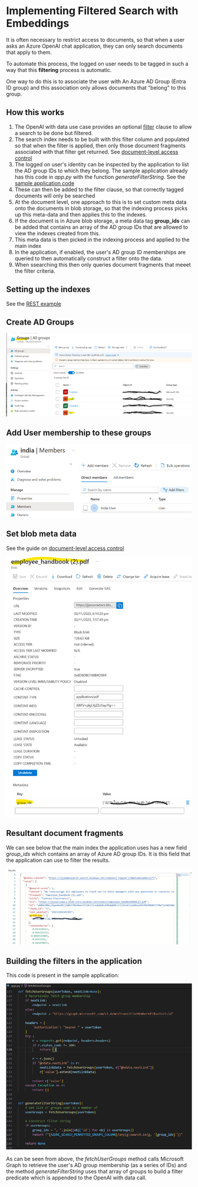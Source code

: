# Implementing Filtered Search with Embeddings
It is often necessary to restrict access to documents, so that when a user asks an Azure OpenAI chat application, they can only search documents that apply to them.

To automate this process, the logged on user needs to be tagged in such a way that this **filtering** process is automatic.

One way to do this is to associate the user with An Azure AD Group (Entra ID group) and this association only allows documents that "belong" to this group.

## How this works
1. The OpenAI with data use case provides an optional [filter](https://learn.microsoft.com/en-us/azure/ai-services/openai/reference) clause to allow a search to be done but filtered.
4. The search index needs to be built with this filter column and populated so that when the filter is applied, then only those document fragments associated with that filter get returned. See [document-level access control](https://learn.microsoft.com/en-us/azure/ai-services/openai/concepts/use-your-data#document-level-access-control)
5. The logged on user's identity can be inspected by the application to list the AD group IDs to which they belong. The sample application already has this code in *app.py* with the function *generateFilterString*. See the [sample application code](https://github.com/microsoft/sample-app-aoai-chatGPT/blob/main/app.py)
6. These can then be added to the filter clause, so that correctly tagged documents will only be searched
7. At the document level, one approach to this is to set custom meta data onto the documents in blob storage, so that the indexing process picks up this meta-data and then applies this to the indexes.
8. If the document is in Azure blob storage, a meta data tag **group_ids** can be added that contains an array of the AD group IDs that are allowed to view the indexes created from this.
9. This meta data is then picked in the indexing process and applied to the main index
10. In the application, if enabled, the user's AD group ID memberships are queried to then automatically construct a filter onto the data.
11. When ssearching this then only queries document fragments that meeet the filter criteria.

## Setting up the indexes
See the [REST example](./filtered-index.http)

## Create AD Groups

![alt text](./set-ad-groups.png "set AD groups")

## Add User membership to these groups
![alt text](./set-ad-group-membership.png "set AD groups")

## Set blob meta data
See the guide on [document-level access control](https://learn.microsoft.com/en-us/azure/ai-services/openai/concepts/use-your-data#document-level-access-control) 

![alt text](./set-blob-meta-data.png "Set blob meta data")

## Resultant document fragments
We can see below that the main index the application uses has a new field *group_ids* which contains an array of Azure AD group IDs. It is this field that the application can use to filter the results.

![alt text](./document-fragments-in-index.png "Document fragments")


## Building the filters in the application
This code is present in the sample application:

![alt text](./build-filter-criteria.png "Document fragments")

As can be seen from above, the *fetchUserGroups* method calls Microsoft Graph to retrieve the user's AD group membership (as a series of IDs) and the method *generateFilterString* uses that array of groups to build a filter predicate which is appended to the OpenAI with data call.

